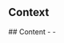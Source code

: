 # <Data content>
## Context
<What data we will be tracking that will be relevent to our users>
## Content
- <track users excercise, reps and sets>
- <notifications schedule and permission>
